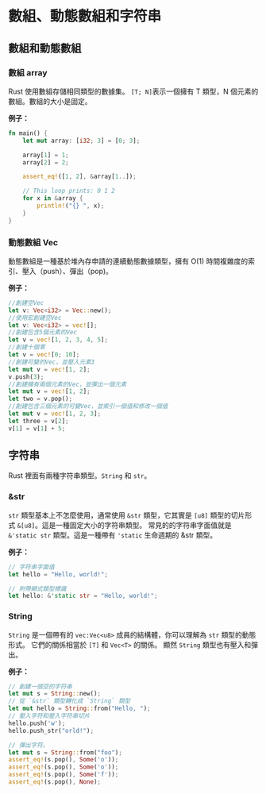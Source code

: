 # 數組、動態數組和字符串
## 數組和動態數組
### 數組 array
Rust 使用數組存儲相同類型的數據集。
`[T; N]`表示一個擁有 T 類型，N 個元素的數組。數組的大小是固定。

**例子：**

```rust
fn main() {
    let mut array: [i32; 3] = [0; 3];

    array[1] = 1;
    array[2] = 2;

    assert_eq!([1, 2], &array[1..]);

    // This loop prints: 0 1 2
    for x in &array {
        println!("{} ", x);
    }
}
```

### 動態數組 Vec
動態數組是一種基於堆內存申請的連續動態數據類型，擁有 O(1) 時間複雜度的索引、壓入（push）、彈出（pop)。

**例子：**

```rust
//創建空Vec
let v: Vec<i32> = Vec::new();
//使用宏創建空Vec
let v: Vec<i32> = vec![];
//創建包含5個元素的Vec
let v = vec![1, 2, 3, 4, 5];
//創建十個零
let v = vec![0; 10];
//創建可變的Vec，並壓入元素3
let mut v = vec![1, 2];
v.push(3);
//創建擁有兩個元素的Vec，並彈出一個元素
let mut v = vec![1, 2];
let two = v.pop();
//創建包含三個元素的可變Vec，並索引一個值和修改一個值
let mut v = vec![1, 2, 3];
let three = v[2];
v[1] = v[1] + 5;
```

## 字符串
Rust 裡面有兩種字符串類型。`String` 和 `str`。

### &str
`str` 類型基本上不怎麼使用，通常使用 `&str` 類型，它其實是 `[u8]` 類型的切片形式 `&[u8]`。這是一種固定大小的字符串類型。
常見的的字符串字面值就是 `&'static str` 類型。這是一種帶有 `'static` 生命週期的 &str 類型。

**例子：**

```rust
// 字符串字面值
let hello = "Hello, world!";

// 附帶顯式類型標識
let hello: &'static str = "Hello, world!";
```

### String
`String` 是一個帶有的 `vec:Vec<u8>` 成員的結構體，你可以理解為 `str` 類型的動態形式。
它們的關係相當於 `[T]` 和 `Vec<T>` 的關係。
顯然 `String` 類型也有壓入和彈出。

**例子：**

```rust
// 創建一個空的字符串
let mut s = String::new();
// 從 `&str` 類型轉化成 `String` 類型
let mut hello = String::from("Hello, ");
// 壓入字符和壓入字符串切片
hello.push('w');
hello.push_str("orld!");

// 彈出字符。
let mut s = String::from("foo");
assert_eq!(s.pop(), Some('o'));
assert_eq!(s.pop(), Some('o'));
assert_eq!(s.pop(), Some('f'));
assert_eq!(s.pop(), None);
```
